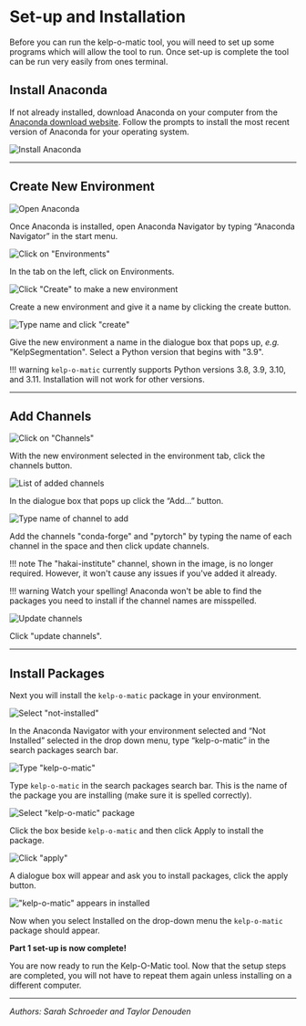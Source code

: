# Set-up and Installation

Before you can run the kelp-o-matic tool, you will need to set up some programs which will allow the tool to run. Once
set-up is complete the tool can be run very easily from ones terminal.

## Install Anaconda

If not already installed, download Anaconda on your computer from the [Anaconda download website](https://www.anaconda.com/products/distribution).
Follow the prompts to install the most recent version of Anaconda for your operating system.

![Install Anaconda](images/install_anaconda.png)

***

## Create New Environment

![Open Anaconda](images/open_anaconda.png)

Once Anaconda is installed, open Anaconda Navigator by typing “Anaconda Navigator” in the start menu.


![Click on "Environments"]( images/create_environment1.png)

In the tab on the left, click on Environments.

![Click "Create" to make a new environment](images/create_environment2.png)

Create a new environment and give it a name by clicking the create button.

![Type name and click "create"](images/create_environment3.png)

Give the new environment a name in the dialogue box that pops up, *e.g.* "KelpSegmentation".
Select a Python version that begins with "3.9".

!!! warning 
    `kelp-o-matic` currently supports Python versions 3.8, 3.9, 3.10, and 3.11. 
    Installation will not work for other versions.

***

## Add Channels

![Click on "Channels"](images/add_channels1.png)

With the new environment selected in the environment tab, click the channels button.

![List of added channels](images/add_channels2.png)

In the dialogue box that pops up click the “Add…” button.

![Type name of channel to add](images/add_channels3.png)

Add the channels "conda-forge" and "pytorch" by typing the name of each channel in the space and then click update channels.

!!! note
    The "hakai-institute" channel, shown in the image, is no longer required. However, it won't cause any issues if you've added it already.

!!! warning
    Watch your spelling! Anaconda won't be able to find the packages you need to install if the channel names are misspelled.

![Update channels](images/add_channels4.png)

Click "update channels".

***

## Install Packages

Next you will install the `kelp-o-matic` package in your environment.

![Select "not-installed"](images/install_packages1.png)

In the Anaconda Navigator with your environment selected and “Not Installed” selected in the drop down menu, type “kelp-o-matic” in the search packages search bar.

![Type "kelp-o-matic"](images/install_packages2.png)

Type `kelp-o-matic` in the search packages search bar. This is the name of the package you are installing (make sure it is spelled correctly).

![Select "kelp-o-matic" package](images/install_packages3.png)

Click the box beside `kelp-o-matic` and then click Apply to install the package.

![Click "apply"](images/install_packages4.png)

A dialogue box will appear and ask you to install packages, click the apply button.

!["kelp-o-matic" appears in installed](images/install_packages5.png)

Now when you select Installed on the drop-down menu the `kelp-o-matic` package should appear.

**Part 1 set-up is now complete!**

You are now ready to run the Kelp-O-Matic tool. Now that the setup steps are completed, you will not 
have to repeat them again unless installing on a different computer.

***

*Authors: Sarah Schroeder and Taylor Denouden*